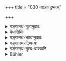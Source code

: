 +++
title = "030 नाऽत्ता दुष्यत्य्"

+++

<details><summary>गङ्गानथ-मूलानुवादः</summary>

The eater incurs no sin by eating, even daily, such animals as are eatable: since the eater as well as the eaten animals have been created by the creator himself—(30).
</details>

<details><summary>मेधातिथिः</summary>

**अत्ता** भक्षयिता । **आद्यान् प्राणिनः** अत्तुं शक्यान् । प्रतिदिवसं भक्षयन् **न दुष्यति** । **धात्रैव** प्रजापतिना **अत्तार आद्या** उभये ऽपि **सृष्टाः **। तस्मात् प्राणात्यये मांसम् अवश्यं भक्षणीयम् इति त्रिश्लोकी विधेर् अस्यार्थवादः ॥ ५.३० ॥
</details>

<details><summary>गङ्गानथ-भाष्यानुवादः</summary>

‘*Eater*’—one who eats.

‘*Eatable*’—which are capable of being eaten. He incurs no sin even by eating them daily.

By the ‘*Creator*’—Prajāpati—*himself*— have been created both the
*enter* and the *eaten*.

For this reason when there is danger to life, meat must be eaten. This is the sense of the three verses, which are purely comemendstory—(30).
</details>

<details><summary>गङ्गानथ-टिप्पन्यः</summary>

This verse is quoted in *Vīramitrodaya* (Ālinika, p. 527).
</details>

<details><summary>गङ्गानथ-तुल्य-वाक्यानि</summary>

*Viṣṇu* (51.61).—‘Animals have been created for purposes of the
sacrifice... hence killing at sacrifice is no killing.’
</details>

<details><summary>Bühler</summary>

030	The eater who daily even devours those destined to be his food, commits no sin; for the creator himself created both the eaters and those who are to be eaten (for those special purposes).
</details>
